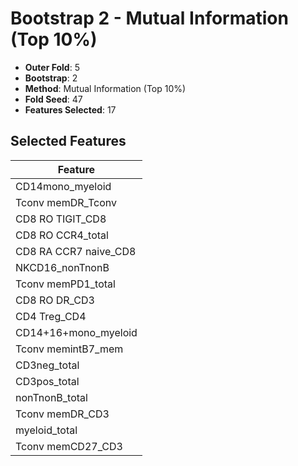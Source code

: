# Bootstrap 2 - Mutual Information (Top 10%)

- **Outer Fold**: 5
- **Bootstrap**: 2
- **Method**: Mutual Information (Top 10%)
- **Fold Seed**: 47
- **Features Selected**: 17

## Selected Features

| Feature |
|---------|
| CD14mono_myeloid |
| Tconv memDR_Tconv |
| CD8 RO TIGIT_CD8 |
| CD8 RO CCR4_total |
| CD8 RA CCR7 naive_CD8 |
| NKCD16_nonTnonB |
| Tconv memPD1_total |
| CD8 RO DR_CD3 |
| CD4 Treg_CD4 |
| CD14+16+mono_myeloid |
| Tconv memintB7_mem |
| CD3neg_total |
| CD3pos_total |
| nonTnonB_total |
| Tconv memDR_CD3 |
| myeloid_total |
| Tconv memCD27_CD3 |
